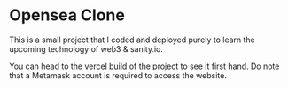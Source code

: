# Opensea Clone

This is a small project that I coded and deployed purely to learn the upcoming technology of web3 & sanity.io.

You can head to the [vercel build](https://opensea-clone-johnnykodes.vercel.app/) of the project to see it first hand. Do note that a Metamask account is required to access the website.
